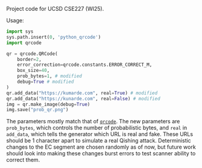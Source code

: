 Project code for UCSD CSE227 (WI25).

Usage:
```py
import sys
sys.path.insert(0, 'python_qrcode')
import qrcode

qr = qrcode.QRCode(
    border=2,
    error_correction=qrcode.constants.ERROR_CORRECT_M,
    box_size=40,
    prob_bytes=1, # modified
    debug=True # modified
)
qr.add_data("https://kumarde.com", real=True) # modified
qr.add_data("https://kunarde.com", real=False) # modified
img = qr.make_image(debug=True)
img.save("prob_qr.png")
```

The parameters mostly match that of [`qrcode`](https://pypi.org/project/qrcode/).
The new parameters are `prob_bytes`, which controls the number of probabilistic bytes, and `real` in `add_data`, which tells the generator which URL is real and fake.
These URLs should be 1 character apart to simulate a real Qishing attack.
Deterministic changes to the EC segment are chosen randomly as of now, but future work should look into making these changes burst errors to test scanner ability to correct them.
